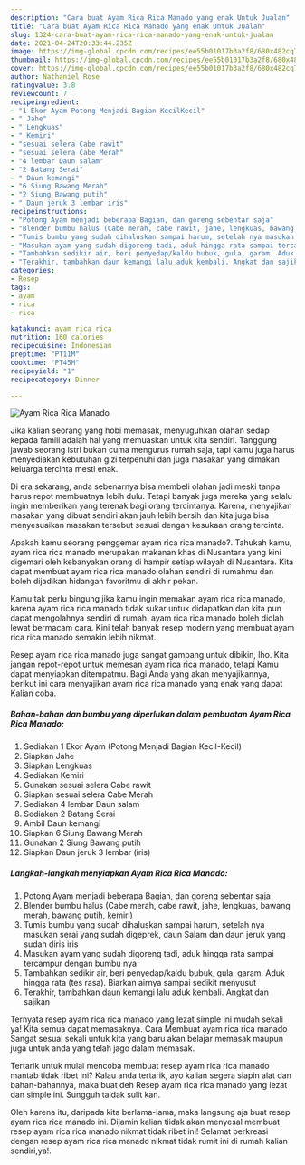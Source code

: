 ```yaml
---
description: "Cara buat Ayam Rica Rica Manado yang enak Untuk Jualan"
title: "Cara buat Ayam Rica Rica Manado yang enak Untuk Jualan"
slug: 1324-cara-buat-ayam-rica-rica-manado-yang-enak-untuk-jualan
date: 2021-04-24T20:33:44.235Z
image: https://img-global.cpcdn.com/recipes/ee55b01017b3a2f8/680x482cq70/ayam-rica-rica-manado-foto-resep-utama.jpg
thumbnail: https://img-global.cpcdn.com/recipes/ee55b01017b3a2f8/680x482cq70/ayam-rica-rica-manado-foto-resep-utama.jpg
cover: https://img-global.cpcdn.com/recipes/ee55b01017b3a2f8/680x482cq70/ayam-rica-rica-manado-foto-resep-utama.jpg
author: Nathaniel Rose
ratingvalue: 3.8
reviewcount: 7
recipeingredient:
- "1 Ekor Ayam Potong Menjadi Bagian KecilKecil"
- " Jahe"
- " Lengkuas"
- " Kemiri"
- "sesuai selera Cabe rawit"
- "sesuai selera Cabe Merah"
- "4 lembar Daun salam"
- "2 Batang Serai"
- " Daun kemangi"
- "6 Siung Bawang Merah"
- "2 Siung Bawang putih"
- " Daun jeruk 3 lembar iris"
recipeinstructions:
- "Potong Ayam menjadi beberapa Bagian, dan goreng sebentar saja"
- "Blender bumbu halus (Cabe merah, cabe rawit, jahe, lengkuas, bawang merah, bawang putih, kemiri)"
- "Tumis bumbu yang sudah dihaluskan sampai harum, setelah nya masukan serai yang sudah digeprek, daun Salam dan daun jeruk yang sudah diris iris"
- "Masukan ayam yang sudah digoreng tadi, aduk hingga rata sampai tercampur dengan bumbu nya"
- "Tambahkan sedikir air, beri penyedap/kaldu bubuk, gula, garam. Aduk hingga rata (tes rasa). Biarkan airnya sampai sedikit menyusut"
- "Terakhir, tambahkan daun kemangi lalu aduk kembali. Angkat dan sajikan"
categories:
- Resep
tags:
- ayam
- rica
- rica

katakunci: ayam rica rica 
nutrition: 160 calories
recipecuisine: Indonesian
preptime: "PT11M"
cooktime: "PT45M"
recipeyield: "1"
recipecategory: Dinner

---
```



![Ayam Rica Rica Manado](https://img-global.cpcdn.com/recipes/ee55b01017b3a2f8/680x482cq70/ayam-rica-rica-manado-foto-resep-utama.jpg)

Jika kalian seorang yang hobi memasak, menyuguhkan olahan sedap kepada famili adalah hal yang memuaskan untuk kita sendiri. Tanggung jawab seorang istri bukan cuma mengurus rumah saja, tapi kamu juga harus menyediakan kebutuhan gizi terpenuhi dan juga masakan yang dimakan keluarga tercinta mesti enak.

Di era  sekarang, anda sebenarnya bisa membeli olahan jadi meski tanpa harus repot membuatnya lebih dulu. Tetapi banyak juga mereka yang selalu ingin memberikan yang terenak bagi orang tercintanya. Karena, menyajikan masakan yang dibuat sendiri akan jauh lebih bersih dan kita juga bisa menyesuaikan masakan tersebut sesuai dengan kesukaan orang tercinta. 



Apakah kamu seorang penggemar ayam rica rica manado?. Tahukah kamu, ayam rica rica manado merupakan makanan khas di Nusantara yang kini digemari oleh kebanyakan orang di hampir setiap wilayah di Nusantara. Kita dapat membuat ayam rica rica manado olahan sendiri di rumahmu dan boleh dijadikan hidangan favoritmu di akhir pekan.

Kamu tak perlu bingung jika kamu ingin memakan ayam rica rica manado, karena ayam rica rica manado tidak sukar untuk didapatkan dan kita pun dapat mengolahnya sendiri di rumah. ayam rica rica manado boleh diolah lewat bermacam cara. Kini telah banyak resep modern yang membuat ayam rica rica manado semakin lebih nikmat.

Resep ayam rica rica manado juga sangat gampang untuk dibikin, lho. Kita jangan repot-repot untuk memesan ayam rica rica manado, tetapi Kamu dapat menyiapkan ditempatmu. Bagi Anda yang akan menyajikannya, berikut ini cara menyajikan ayam rica rica manado yang enak yang dapat Kalian coba.

<!--inarticleads1-->

##### Bahan-bahan dan bumbu yang diperlukan dalam pembuatan Ayam Rica Rica Manado:

1. Sediakan 1 Ekor Ayam (Potong Menjadi Bagian Kecil-Kecil)
1. Siapkan  Jahe
1. Siapkan  Lengkuas
1. Sediakan  Kemiri
1. Gunakan sesuai selera Cabe rawit
1. Siapkan sesuai selera Cabe Merah
1. Sediakan 4 lembar Daun salam
1. Sediakan 2 Batang Serai
1. Ambil  Daun kemangi
1. Siapkan 6 Siung Bawang Merah
1. Gunakan 2 Siung Bawang putih
1. Siapkan  Daun jeruk 3 lembar (iris)




<!--inarticleads2-->

##### Langkah-langkah menyiapkan Ayam Rica Rica Manado:

1. Potong Ayam menjadi beberapa Bagian, dan goreng sebentar saja
1. Blender bumbu halus (Cabe merah, cabe rawit, jahe, lengkuas, bawang merah, bawang putih, kemiri)
1. Tumis bumbu yang sudah dihaluskan sampai harum, setelah nya masukan serai yang sudah digeprek, daun Salam dan daun jeruk yang sudah diris iris
1. Masukan ayam yang sudah digoreng tadi, aduk hingga rata sampai tercampur dengan bumbu nya
1. Tambahkan sedikir air, beri penyedap/kaldu bubuk, gula, garam. Aduk hingga rata (tes rasa). Biarkan airnya sampai sedikit menyusut
1. Terakhir, tambahkan daun kemangi lalu aduk kembali. Angkat dan sajikan




Ternyata resep ayam rica rica manado yang lezat simple ini mudah sekali ya! Kita semua dapat memasaknya. Cara Membuat ayam rica rica manado Sangat sesuai sekali untuk kita yang baru akan belajar memasak maupun juga untuk anda yang telah jago dalam memasak.

Tertarik untuk mulai mencoba membuat resep ayam rica rica manado mantab tidak ribet ini? Kalau anda tertarik, ayo kalian segera siapin alat dan bahan-bahannya, maka buat deh Resep ayam rica rica manado yang lezat dan simple ini. Sungguh taidak sulit kan. 

Oleh karena itu, daripada kita berlama-lama, maka langsung aja buat resep ayam rica rica manado ini. Dijamin kalian tiidak akan menyesal membuat resep ayam rica rica manado nikmat tidak ribet ini! Selamat berkreasi dengan resep ayam rica rica manado nikmat tidak rumit ini di rumah kalian sendiri,ya!.

